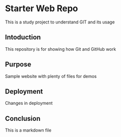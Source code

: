 # Starter Web Repo

This is a study project to understand GIT and its usage

## Intoduction

This repository is for showing how Git and GitHub work

## Purpose

Sample website with plenty of files for demos

## Deployment

Changes in deployment

## Conclusion

This is a markdown file